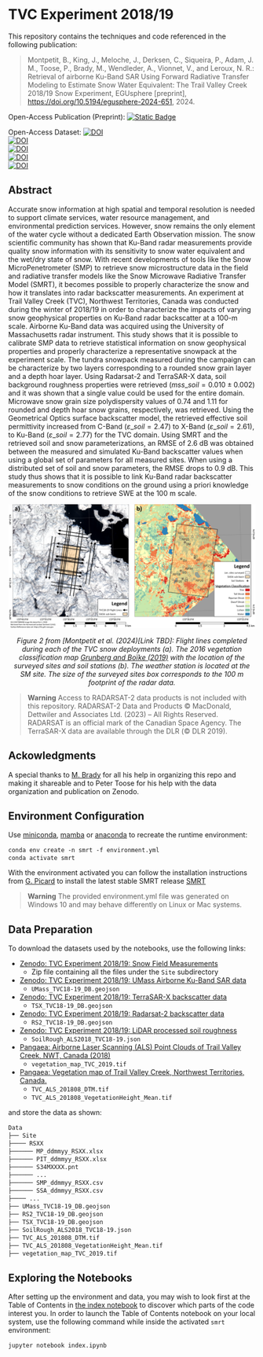 # TVC Experiment 2018/19

This repository contains the techniques and code referenced in the following publication:


>  Montpetit, B., King, J., Meloche, J., Derksen, C., Siqueira, P., Adam, J. M., Toose, P., Brady, M., Wendleder, A., Vionnet, V., and Leroux, N. R.: Retrieval of airborne Ku-Band SAR Using Forward Radiative Transfer Modeling to Estimate Snow Water Equivalent: The Trail Valley Creek 2018/19 Snow Experiment, EGUsphere [preprint], https://doi.org/10.5194/egusphere-2024-651, 2024.


Open-Access Publication (Preprint): [![Static Badge](https://img.shields.io/badge/The_Cryosphere-blue)](https://doi.org/10.5194/egusphere-2024-651)

Open-Access Dataset: [![DOI](https://zenodo.org/badge/DOI/10.5281/zenodo.10794207.svg)](https://doi.org/10.5281/zenodo.10794207)  
                     [![DOI](https://zenodo.org/badge/DOI/10.5281/zenodo.10794868.svg)](https://doi.org/10.5281/zenodo.10794868)  
					 [![DOI](https://zenodo.org/badge/DOI/10.5281/zenodo.10794918.svg)](https://doi.org/10.5281/zenodo.10794918)  
					 [![DOI](https://zenodo.org/badge/DOI/10.5281/zenodo.10794954.svg)](https://doi.org/10.5281/zenodo.10794954)  
					 [![DOI](https://zenodo.org/badge/DOI/10.5281/zenodo.10794980.svg)](https://doi.org/10.5281/zenodo.10794980)  


## Abstract

Accurate snow information at high spatial and temporal resolution is needed to support climate services, water resource management, and environmental prediction services. However, snow remains the only element of the water cycle without a dedicated Earth Observation mission. 
The snow scientific community has shown that Ku-Band radar measurements provide quality snow information with its sensitivity to snow water equivalent and the wet/dry state of snow. 
With recent developments of tools like the Snow MicroPenetrometer (SMP) to retrieve snow microstructure data in the field and radiative transfer models like the Snow Microwave Radiative Transfer Model (SMRT), 
it becomes possible to properly characterize the snow and how it translates into radar backscatter measurements. An experiment at Trail Valley Creek (TVC), Northwest Territories, Canada was conducted during the winter of 2018/19
 in order to characterize the impacts of varying snow geophysical properties on Ku-Band radar backscatter at a 100-m scale. Airborne Ku-Band data was acquired using the University of Massachusetts radar instrument. 
 This study shows that it is possible to calibrate SMP data to retrieve statistical information on snow geophysical properties and properly characterize a representative snowpack at the experiment scale. 
 The tundra snowpack measured during the campaign can be characterize by two layers corresponding to a rounded snow grain layer and a depth hoar layer. Using Radarsat-2 and TerraSAR-X data, soil background roughness properties were retrieved ($mss\_{soil}=0.010\pm0.002$)
 and it was shown that a single value could be used for the entire domain. Microwave snow grain size polydispersity values of 0.74 and 1.11 for rounded and depth hoar snow grains, respectively, was retrieved. Using the Geometrical Optics surface backscatter model, 
 the retrieved effective soil permittivity increased from C-Band ($\varepsilon\_{soil}=2.47$) to X-Band ($\varepsilon\_{soil}=2.61$), to Ku-Band ($\varepsilon\_{soil}=2.77$) for the TVC domain. Using SMRT and the retrieved soil and snow parameterizations, 
 an RMSE of 2.6 dB was obtained between the measured and simulated Ku-Band backscatter values when using a global set of parameters for all measured sites. When using a distributed set of soil and snow parameters, the RMSE drops to 0.9 dB. 
 This study thus shows that it is possible to link Ku-Band radar backscatter measurements to snow conditions on the ground using a priori knowledge of the snow conditions to retrieve SWE at the 100 m scale.

<p align="center">
    <img src="Figures/Figure2.png">
</p>

<p align="center">
    <i>Figure 2 from [Montpetit et al. (2024)[Link TBD]: Flight lines completed during each of the TVC snow deployments (a). The 2016 vegetation classification map <a href="https://doi.pangaea.de/10.1594/PANGAEA.904270">Grunberg and Boïke (2019)</a> with the location of the surveyed sites and soil stations (b). The weather station is located at the SM site. The size of the surveyed sites box corresponds to the 100 m footprint of the radar data.</i>
</p>

> **Warning**
> Access to RADARSAT-2 data products is not included with this repository. RADARSAT-2 Data and Products © MacDonald, Dettwiler and Associates Ltd. (2023) – All Rights Reserved. RADARSAT is an official mark of the Canadian Space Agency.
> The TerraSAR-X data are available through the DLR (© DLR 2019).

## Ackowledgments

A special thanks to [M. Brady](https://github.com/m9brady) for all his help in organizing this repo and making it shareable and to Peter Toose for his help with the data organization and publication on Zenodo.  

## Environment Configuration

Use [miniconda](https://docs.conda.io/projects/miniconda/en/latest/), [mamba](https://mamba.readthedocs.io/en/latest/) or [anaconda](https://www.anaconda.com/download) to recreate the runtime environment:


```
conda env create -n smrt -f environment.yml
conda activate smrt
```
With the environment activated you can follow the installation instructions from [G. Picard](https://github.com/ghislainp) to install the latest stable SMRT release [SMRT](https://github.com/smrt-model/smrt)

> **Warning** 
> The provided environment.yml file was generated on Windows 10 and may behave differently on Linux or Mac systems.

## Data Preparation

To download the datasets used by the notebooks, use the following links:

- [Zenodo: TVC Experiment 2018/19: Snow Field Measurements](https://doi.org/10.5281/zenodo.10794207)
  - Zip file containing all the files under the `Site` subdirectory
- [Zenodo: TVC Experiment 2018/19: UMass Airborne Ku-Band SAR data](https://doi.org/10.5281/zenodo.10794918)
  - `UMass_TVC18-19_DB.geojson`
- [Zenodo: TVC Experiment 2018/19: TerraSAR-X backscatter data](https://doi.org/10.5281/zenodo.10794868)
  - `TSX_TVC18-19_DB.geojson`
- [Zenodo: TVC Experiment 2018/19: Radarsat-2 backscatter data](https://doi.org/10.5281/zenodo.10794954)
  - `RS2_TVC18-19_DB.geojson`
- [Zenodo: TVC Experiment 2018/19: LiDAR processed soil roughness](https://doi.org/10.5281/zenodo.10794980)
  - `SoilRough_ALS2018_TVC18-19.json`
- [Pangaea: Airborne Laser Scanning (ALS) Point Clouds of Trail Valley Creek, NWT, Canada (2018)](https://doi.pangaea.de/10.1594/PANGAEA.934387)
  - `vegetation_map_TVC_2019.tif`
- [Pangaea: Vegetation map of Trail Valley Creek, Northwest Territories, Canada.](https://doi.pangaea.de/10.1594/PANGAEA.904270)
  - `TVC_ALS_201808_DTM.tif`
  - `TVC_ALS_201808_VegetationHeight_Mean.tif`

and store the data as shown:

```
Data
├── Site
├──── RSXX
├────── MP_ddmmyy_RSXX.xlsx
├────── PIT_ddmmyy_RSXX.xlsx
├────── S34MXXXX.pnt
├────── ...
├────── SMP_ddmmyy_RSXX.csv
├────── SSA_ddmmyy_RSXX.csv
├──── ...
├── UMass_TVC18-19_DB.geojson
├── RS2_TVC18-19_DB.geojson
├── TSX_TVC18-19_DB.geojson
├── SoilRough_ALS2018_TVC18-19.json
├── TVC_ALS_201808_DTM.tif
├── TVC_ALS_201808_VegetationHeight_Mean.tif
├── vegetation_map_TVC_2019.tif
```

## Exploring the Notebooks

After setting up the environment and data, you may wish to look first at the Table of Contents in [the index notebook](./index.ipynb) to discover which parts of the code interest you. In order to launch the Table of Contents notebook on your local system, use the following command while inside the activated `smrt` environment:

```
jupyter notebook index.ipynb
```
